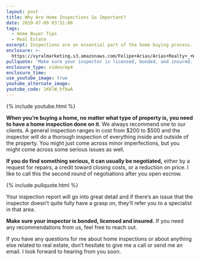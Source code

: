 ```yaml
---
layout: post
title: Why Are Home Inspections So Important?
date: 2019-07-09 03:51:00
tags:
  - Home Buyer Tips
  - Real Estate
excerpt: Inspections are an essential part of the home buying process. Here’s why.
enclosure: >-
  https://vyralmarketing.s3.amazonaws.com/Felipe+Arias/Arias+Realty+_+Why+Are+Home+Inspections+So+Important_.mp4
pullquote: 'Make sure your inspector is licensed, bonded, and insured.'
enclosure_type: video/mp4
enclosure_time:
use_youtube_image: true
youtube_alternate_image:
youtube_code: 1K6lW_kfbwA
---
```


{% include youtube.html %}

**When you’re buying a home, no matter what type of property is, you need to have a home inspection done on it**. We always recommend one to our clients. A general inspection ranges in cost from $200 to $500 and the inspector will do a thorough inspection of everything inside and outside of the property. You might just come across minor imperfections, but you might come across some serious issues as well.

**If you do find something serious, it can usually be negotiated,** either by a request for repairs, a credit toward closing costs, or a reduction on price. I like to call this the second round of negotiations after you open escrow.

{% include pullquote.html %}

Your inspection report will go into great detail and if there’s an issue that the inspector doesn’t quite fully have a grasp on, they’ll refer you to a specialist in that area.

**Make sure your inspector is bonded, licensed and insured.** If you need any recommendations from us, feel free to reach out.

If you have any questions for me about home inspections or about anything else related to real estate, don’t hesitate to give me a call or send me an email. I look forward to hearing from you soon.<br>&nbsp;